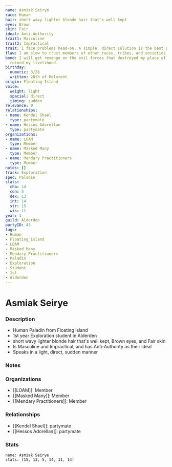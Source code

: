 ```yaml
---
name: Asmiak Seirye
race: Human
hair: short wavy lighter blonde hair that's well kept
eyes: Brown
skin: Fair
ideal: Anti-Authority
trait1: Masculine
trait2: Impractical
trait: I face problems head-on. A simple, direct solution is the best path to success.
flaw: I am slow to trust members of other races, tribes, and societies.
bond: I will get revenge on the evil forces that destroyed my place of business and
  ruined my livelihood.
birthday:
  numeric: 3/28
  written: 28th of Melorent
origin: Floating Island
voice:
  weight: light
  spacial: direct
  timing: sudden
relevance: 0
relationships:
- name: Kendel Shael
  type: partymate
- name: Hessos Adorellan
  type: partymate
organizations:
- name: LOAM
  type: Member
- name: Masked Many
  type: Member
- name: Mendary Practitioners
  type: Member
notes: []
track: Exploration
spec: Paladin
stats:
  cha: 14
  con: 5
  dex: 13
  int: 14
  str: 15
  wis: 11
year: 1
guild: Alderden
partyID: 43
tags:
- Human
- Floating_Island
- LOAM
- Masked_Many
- Mendary_Practitioners
- Paladin
- Exploration
- Student
- 1st
- Alderden
---
```

# Asmiak Seirye
### Description
- Human Paladin from Floating Island
- 1st year Exploration student in Alderden
- short wavy lighter blonde hair that's well kept, Brown eyes, and Fair skin
- Is Masculine and Impractical, and has Anti-Authority as their ideal
- Speaks in a light, direct, sudden manner

### Notes

### Organizations
- [[LOAM]]: Member
- [[Masked Many]]: Member
- [[Mendary Practitioners]]: Member

### Relationships
- [[Kendel Shael]]: partymate
- [[Hessos Adorellan]]: partymate

### Stats
```statblock
name: Asmiak Seirye
stats: [15, 13, 5, 14, 11, 14]
```
